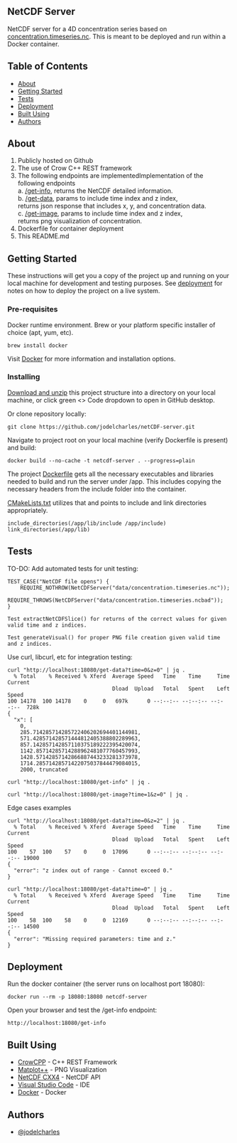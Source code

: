 ## NetCDF Server

<p> NetCDF server for a 4D concentration series based on <a href="data/concentration.timeseries.nc">concentration.timeseries.nc</a>. This is meant to be deployed and run within a Docker container.
    <br> 
</p>

## Table of Contents

- [About](#about)
- [Getting Started](#getting_started)
- [Tests](#tests)
- [Deployment](#deployment)
- [Built Using](#built_using)
- [Authors](#authors)

## About <a name = "about"></a>

1. Publicly hosted on Github<br>
2. The use of Crow C++ REST framework<br>
3. The following endpoints are implementedImplementation of the following endpoints<br>
a. <a href="src/netcdf_server.cpp">/get-info</a>, returns the NetCDF detailed information.<br>
b. <a href="src/netcdf_server.cpp">/get-data</a>, params to include time index and z index, <br>
returns json response that includes x, y, and concentration data.<br>
c. <a href="src/netcdf_server.cpp">/get-image</a>, params to include time index and z index, <br>
returns png visualization of concentration.<br>
4. Dockerfile for container deployment<br>
5. This README.md

## Getting Started <a name = "getting_started"></a>

These instructions will get you a copy of the project up and running on your local machine for development and testing purposes. See [deployment](#deployment) for notes on how to deploy the project on a live system.

### Pre-requisites

Docker runtime environment. Brew or your platform specific installer of choice (apt, yum, etc).

```
brew install docker
```

Visit <a href="https://www.docker.com">Docker</a> for more information and installation options.

### Installing

<a href="https://github.com/jodelcharles/netCDF-server/archive/refs/heads/main.zip">Download and unzip</a> this project structure into a directory on your local machine, or click green <> Code dropdown to open in GitHub desktop.

Or clone repository locally: 

```
git clone https://github.com/jodelcharles/netCDF-server.git
```

Navigate to project root on your local machine (verify Dockerfile is present) and build:

```
docker build --no-cache -t netcdf-server . --progress=plain
```

The project <a href="Dockerfile">Dockerfile</a> gets all the necessary executables and libraries needed to build and run the server under /app.
This includes copying the necessary headers from the include folder into the container.

<a href="CMakeLists.txt">CMakeLists.txt</a> utilizes that and points to include and link directories appropriately.

```
include_directories(/app/lib/include /app/include)
link_directories(/app/lib)
```

## Tests <a name = "tests"></a>

TO-DO: Add automated tests for unit testing:

```
TEST_CASE("NetCDF file opens") {
    REQUIRE_NOTHROW(NetCDFServer("data/concentration.timeseries.nc"));
    REQUIRE_THROWS(NetCDFServer("data/concentration.timeseries.ncbad"));
}
```

```
Test extractNetCDFSlice() for returns of the correct values for given valid time and z indices.
```

```
Test generateVisual() for proper PNG file creation given valid time and z indices.
```

Use curl, libcurl, etc for integration testing:

```
curl "http://localhost:18080/get-data?time=0&z=0" | jq .
  % Total    % Received % Xferd  Average Speed   Time    Time     Time  Current
                                 Dload  Upload   Total   Spent    Left  Speed
100 14178  100 14178    0     0   697k      0 --:--:-- --:--:-- --:--:--  728k
{
  "x": [
    0,
    285.714285714285722406202694401144981,
    571.428571428571444812405388802289963,
    857.142857142857110375189222395420074,
    1142.85714285714288962481077760457993,
    1428.57142857142866887443233281373978,
    1714.28571428571422075037844479084015,
    2000, truncated
```

``` 
curl "http://localhost:18080/get-info" | jq .
```

```
curl "http://localhost:18080/get-image?time=1&z=0" | jq .
```

Edge cases examples
```
curl "http://localhost:18080/get-data?time=0&z=2" | jq .
  % Total    % Received % Xferd  Average Speed   Time    Time     Time  Current
                                 Dload  Upload   Total   Spent    Left  Speed
100    57  100    57    0     0  17096      0 --:--:-- --:--:-- --:--:-- 19000
{
  "error": "z index out of range - Cannot exceed 0."
}
```

```
curl "http://localhost:18080/get-data?time=0" | jq .  
  % Total    % Received % Xferd  Average Speed   Time    Time     Time  Current
                                 Dload  Upload   Total   Spent    Left  Speed
100    58  100    58    0     0  12169      0 --:--:-- --:--:-- --:--:-- 14500
{
  "error": "Missing required parameters: time and z."
}
```

## Deployment <a name = "deployment"></a>

Run the docker container (the server runs on localhost port 18080):

```
docker run --rm -p 18080:18080 netcdf-server
```

Open your browser and test the /get-info endpoint:

```
http://localhost:18080/get-info
```

## Built Using <a name = "built_using"></a>

- [CrowCPP](https://crowcpp.org/master/) - C++ REST Framework
- [Matplot++](https://alandefreitas.github.io/matplotplusplus/) - PNG Visualization
- [NetCDF CXX4](https://unidata.github.io/netcdf-cxx4) - NetCDF API
- [Visual Studio Code](https://code.visualstudio.com) - IDE
- [Docker](https://www.docker.com) - Docker

## Authors <a name = "authors"></a>

- [@jodelcharles](https://github.com/jodelcharles)